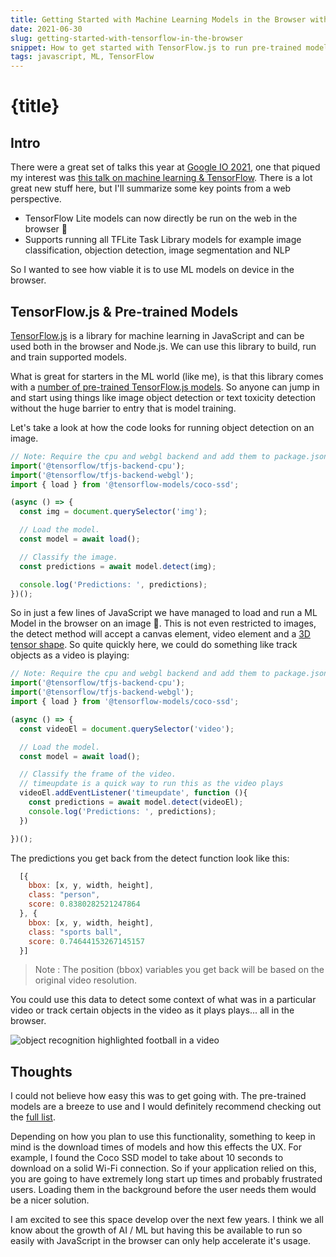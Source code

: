 ```yaml
---
title: Getting Started with Machine Learning Models in the Browser with TensorFlow.js
date: 2021-06-30
slug: getting-started-with-tensorflow-in-the-browser
snippet: How to get started with TensorFlow.js to run pre-trained models on a users device in the browser.
tags: javascript, ML, TensorFlow
---
```


# {title}


## Intro

There were a great set of talks this year at [Google IO 2021](https://www.google.com/io), one that piqued my interest was [this talk on machine learning & TensorFlow](https://www.youtube.com/watch?v=qKkjCQlS1g4). There is a lot great new stuff here, but I'll summarize some key points from a web perspective. 

-  TensorFlow Lite models can now directly be run on the web in the browser 🎉
-  Supports running all TFLite Task Library models for example image classification, objection detection, image segmentation and NLP

So I wanted to see how viable it is to use ML models on device in the browser.


## TensorFlow.js & Pre-trained Models

[TensorFlow.js](https://www.tensorflow.org/js/) is a library for machine learning in JavaScript and can be used both in the browser and Node.js. We can use this library to build, run and train supported models. 

What is great for starters in the ML world (like me), is that this library comes with a [number of pre-trained TensorFlow.js models](https://www.tensorflow.org/js/models). So anyone can jump in and start using things like image object detection or text toxicity detection without the huge barrier to entry that is model training. 

Let's take a look at how the code looks for running object detection on an image. 

```javascript
// Note: Require the cpu and webgl backend and add them to package.json as peer dependencies.
import('@tensorflow/tfjs-backend-cpu');
import('@tensorflow/tfjs-backend-webgl');
import { load } from '@tensorflow-models/coco-ssd';

(async () => {
  const img = document.querySelector('img');

  // Load the model.
  const model = await load();

  // Classify the image.
  const predictions = await model.detect(img);

  console.log('Predictions: ', predictions);
})();
```

So in just a few lines of JavaScript we have managed to load and run a ML Model in the browser on an image 🎉. This is not even restricted to images, the detect method will accept a canvas element, video element and a [3D tensor shape](https://js.tensorflow.org/api/latest/#tensor). So quite quickly here, we could do something like track objects as a video is playing:

```javascript
// Note: Require the cpu and webgl backend and add them to package.json as peer dependencies.
import('@tensorflow/tfjs-backend-cpu');
import('@tensorflow/tfjs-backend-webgl');
import { load } from '@tensorflow-models/coco-ssd';

(async () => {
  const videoEl = document.querySelector('video');

  // Load the model.
  const model = await load();

  // Classify the frame of the video.
  // timeupdate is a quick way to run this as the video plays
  videoEl.addEventListener('timeupdate', function (){
    const predictions = await model.detect(videoEl);
    console.log('Predictions: ', predictions);
  })

})();
```


The predictions you get back from the detect function look like this:

```javascript
  [{
    bbox: [x, y, width, height],
    class: "person",
    score: 0.8380282521247864
  }, {
    bbox: [x, y, width, height],
    class: "sports ball",
    score: 0.74644153267145157
  }]
```

> Note : The position (bbox) variables you get back will be based on the original video resolution. 

You could use this data to detect some context of what was in a particular video or track certain objects in the video as it plays plays... all in the browser. 

![object recognition highlighted football in a video](https://res.cloudinary.com/wubo/image/upload/c_scale,f_auto,q_72,w_1435/v1625085017/blog/ml-obbect-recognition-video.png)

## Thoughts

I could not believe how easy this was to get going with. The pre-trained models are a breeze to use and I would definitely recommend checking out the [full list](https://www.tensorflow.org/js/models).

Depending on how you plan to use this functionality, something to keep in mind is the download times of models and how this effects the UX. For example, I found the Coco SSD model to take about 10 seconds to download on a solid Wi-Fi connection. So if your application relied on this, you are going to have extremely long start up times and probably frustrated users. Loading them in the background before the user needs them would be a nicer solution. 

I am excited to see this space develop over the next few years. I think we all know about the growth of AI / ML but having this be available to run so easily with JavaScript in the browser can only help accelerate it's usage. 